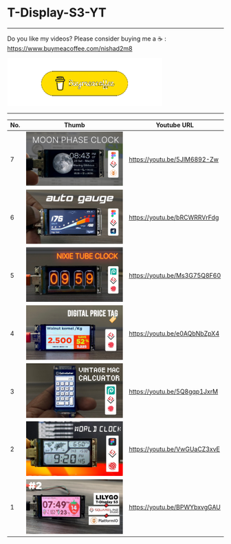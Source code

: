 # T-Display-S3-YT
---
Do you like my videos? Please consider buying me a ☕ :
https://www.buymeacoffee.com/nishad2m8

[![alt text](<00-Assets/buy me coffee.gif>)](https://www.buymeacoffee.com/nishad2m8)

---

| No.  | Thumb | Youtube URL |
| ------|-----|----------|
| 7 | ![alt text](<00-Assets/07-Moon Phase Clock ESP32.jpg>) | https://youtu.be/5JlM6892-Zw|
| 6 | ![alt text](00-Assets/06-Auto-Guage.jpg) | https://youtu.be/bRCWRRVrFdg|
| 5 | ![alt text](00-Assets/05-Nixie-Clock.jpg) |https://youtu.be/Ms3G75Q8F60|
| 4 | ![alt text](00-Assets/04-Digital-Price-Tag.jpg) | https://youtu.be/e0AQbNbZpX4 |
| 3 | ![alt text](00-Assets/03-Vintage-Mac-Style-Calculator.jpg) | https://youtu.be/5Q8gqp1JxrM|
| 2 | ![alt text](00-Assets/02-Casio-Style-World-Clock.jpg)  | https://youtu.be/VwGUaCZ3xvE|
| 1 | ![alt text](00-Assets/01-Strawberry-Clock.jpg)  | https://youtu.be/BPWYbxvgGAU |

<!-- | No | Thumb  | URL |  -->